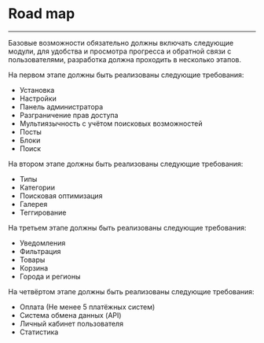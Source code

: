 # Road map
----------


Базовые возможности обязательно должны включать следующие модули, для удобства и просмотра прогресса и обратной связи с пользователями, разработка должна проходить в несколько этапов.


На первом этапе должны быть реализованы следующие требования:

 - Установка
 - Настройки
 - Панель администратора
 - Разграничение прав доступа
 - Мультиязычность с учётом поисковых возможностей 
 - Посты 
 - Блоки 
 - Поиск

На втором этапе должны быть реализованы следующие требования:

 - Типы
 - Категории
 - Поисковая оптимизация 
 - Галерея 
 - Теггирование

На третьем этапе должны быть реализованы следующие требования:

 - Уведомления
 - Фильтрация
 - Товары
 - Корзина
 - Города и регионы

На четвёртом этапе должны быть реализованы следующие требования:

 - Оплата (Не менее 5 платёжных систем)
 - Система обмена данных (API)
 - Личный кабинет пользователя 
 - Статистика

